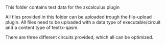 This folder contains test data for the zxcalculus plugin

All files provided in this folder can be uploaded trough the file-upload plugin. All files need to be uploaded with a data type of executable/circuit and a content type of text/x-qasm.

There are three different circuits provided, which all can be optimized.
